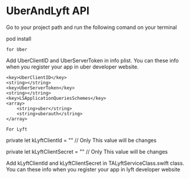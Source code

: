 # UberAndLyft API 

Go to your project path and run the following comand on your terminal

pod install

	for Uber
Add UberClientID and  UberServerToken in info plist. You can these info when you register your app in uber developer website.

	<key>UberClientID</key>
	<string></string>
	<key>UberServerToken</key>
	<string></string>
	<key>LSApplicationQueriesSchemes</key>
	<array>
		<string>uber</string>
		<string>uberauth</string>
	</array>
	
	For Lyft
private  let kLyftClientId          =  "" // Only This value will be changes

private  let kLyftClientSecret      =  "" // Only This value will be changes

Add kLyftClientId and  kLyftClientSecret in TALyftServiceClass.swift class. You can these info when you register your app in lyft developer website

